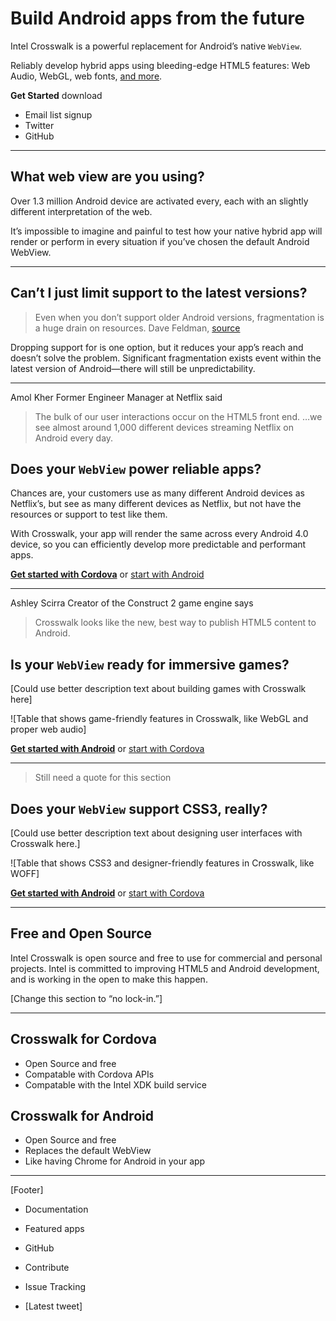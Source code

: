 # Build Android apps from the future

Intel Crosswalk is a powerful replacement for Android’s native `WebView`.Reliably develop hybrid apps using bleeding-edge HTML5 features: Web Audio, WebGL, web fonts, [and more](#).

__Get Started__ download

- Email list signup
- Twitter
- GitHub

***

## What web view are you using?

Over 1.3 million Android device are activated every, each with an slightly different interpretation of the web.It’s impossible to imagine and painful to test how your native hybrid app will render or perform in every situation if you’ve chosen the default Android WebView.

***

## Can’t I just limit support to the latest versions?

> Even when you don’t support older Android versions, fragmentation is a huge drain on resources.
> Dave Feldman, [source](http://techcrunch.com/2014/04/06/the-fallacy-of-android-first/)

Dropping support for  is one option, but it reduces your app’s reach and doesn’t solve the problem. Significant fragmentation exists event within the latest version of Android—there will still be unpredictability.

***

Amol KherFormer Engineer Manager at Netflix said

> The bulk of our user interactions occur on the HTML5 front end. …we see almost around 1,000 different devices streaming Netflix on Android every day.

## Does your `WebView` power reliable apps?

Chances are, your customers use as many different Android devices as Netflix’s, but see as many different devices as Netflix, but not have the resources or support to test like them.With Crosswalk, your app will render the same across every Android 4.0 device, so you can efficiently develop more predictable and performant apps.__[Get started with Cordova](#)__ or [start with Android](#)***

Ashley ScirraCreator of the Construct 2game engine says

> Crosswalk looks like the new, best way to publish HTML5 content to Android.

## Is your `WebView` ready for immersive games?[Could use better description text about building games with Crosswalk here]![Table that shows game-friendly features in Crosswalk, like WebGL and proper web audio]__[Get started with Android](#)__ or [start with Cordova](#)

***

> Still need a quote for this section

## Does your `WebView` support CSS3, really?

[Could use better description text about designing user interfaces with Crosswalk here.]

![Table that shows CSS3 and designer-friendly features in Crosswalk, like WOFF]

__[Get started with Android](#)__ or [start with Cordova](#)

***

## Free and Open Source

Intel Crosswalk is open source and free to use for commercial and personal projects. Intel is committed to improving HTML5 and Android development, and is working in the open to make this happen.

[Change this section to “no lock-in.”]

***

## Crosswalk for Cordova

- Open Source and free- Compatable with Cordova APIs- Compatable with the Intel XDK build service

## Crosswalk for Android 

- Open Source and free- Replaces the default WebView- Like having Chrome for Android in your app

***

[Footer]

- Documentation- Featured apps- GitHub- Contribute- Issue Tracking- [Latest tweet]